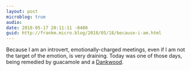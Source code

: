 ```yaml
---
layout: post
microblog: true
audio: 
date: 2018-05-17 20:11:11 -0400
guid: http://frankm.micro.blog/2018/05/18/because-i-am.html
---
```

Because I am an introvert, emotionally-charged meetings, even if I am not the target of the emotion, is very draining. Today was one of those days, being remedied by guacamole and a [Dankwood](https://foundersbrewing.com/our-beer/dankwood/).
